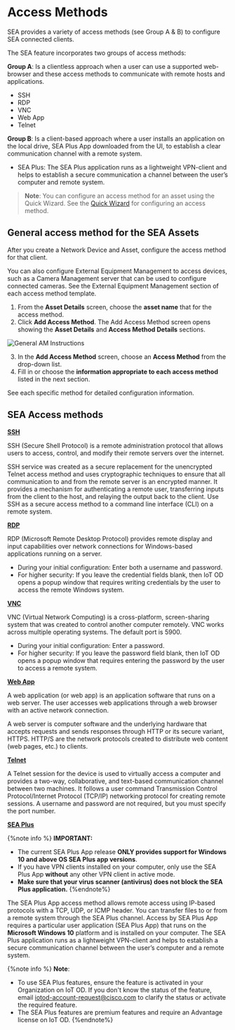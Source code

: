 # Access Methods

SEA provides a variety of access methods (see Group A & B) to configure SEA connected clients.

The SEA feature incorporates two groups of access methods:

**Group A**: Is a clientless approach when a user can use a supported web-browser and these access methods to communicate with remote hosts and applications.
* SSH
* RDP
* VNC
* Web App 
* Telnet

**Group B**: Is a client-based approach where a user  installs an application on the local drive, SEA Plus App downloaded from the UI, to establish a clear communication channel with a remote system.
* SEA Plus: The SEA Plus application runs as a lightweight VPN-client and helps to establish a secure communication a channel between the user’s computer and remote system.

>**Note**: You can configure an access method for an asset using the Quick Wizard. See the [Quick Wizard](../secure_equipment_access/sea_quick_wizard.md) for configuring an access method.

## General access method for the SEA Assets

After you create a Network Device and Asset, configure the access method for that client.

You can also configure External Equipment Management to access devices, such as a Camera Management server that can be used to configure connected cameras. See the External Equipment Management section of each access method template.

1. From the **Asset Details** screen, choose the **asset name** that for the access method.
2. Click **Add Access Method**. The Add Access Method screen opens showing the **Asset Details** and **Access Method Details** sections.

![General AM Instructions](/graphics/sea/AM_Main_Screen_04_composite.png)

3. In the **Add Access Method** screen, choose an **Access Method** from the drop-down list.
4. Fill in or choose the **information appropriate to each access method** listed in the next section.

See each specific method for detailed configuration information.

## SEA Access methods

[**SSH**](ssh_access_method.md)

SSH (Secure Shell Protocol) is a remote administration protocol that allows users to access, control, and modify their remote servers over the internet.

SSH service was created as a secure replacement for the unencrypted Telnet access method and uses cryptographic techniques to ensure that all communication to and from the remote server is an encrypted manner. It provides a mechanism for authenticating a remote user, transferring inputs from the client to the host, and relaying the output back to the client. Use SSH as a secure access method to a command line interface (CLI) on a remote system.

[**RDP**](rdp_access_method.md)

RDP (Microsoft Remote Desktop Protocol) provides remote display and input capabilities over network connections for Windows-based applications running on a server.
* During your initial configuration: Enter both a username and password.
* For higher security: If you leave the credential fields blank, then IoT OD opens a popup window that requires writing credentials by the user to access the remote Windows system. 

[**VNC**](vnc_access_method.md)

VNC (Virtual Network Computing) is a cross-platform, screen-sharing system that was created to control another computer remotely. VNC works across multiple operating systems. The default port is 5900.
* During your initial configuration: Enter a password.
* For higher security: If you leave the password field blank, then IoT OD opens a popup window that requires entering the password by the user to access a remote system.

[**Web App**](web_app_access_method.md)

A web application (or web app) is an application software that runs on a web server. The user accesses web applications through a web browser with an active network connection.

A web server is computer software and the underlying hardware that accepts requests and sends responses through HTTP or its secure variant, HTTPS. HTTP/S are the network protocols created to distribute web content (web pages, etc.) to clients.

[**Telnet**](telnet_access_method.md)

A Telnet session for the device is used to virtually access a computer and provides a two-way, collaborative, and text-based communication channel between two machines. It follows a user command Transmission Control Protocol/Internet Protocol (TCP/IP) networking protocol for creating remote sessions. A username and password are not required, but you must specify the port number.

[**SEA Plus**](sea_plus_access_method.md)

{%note info %}
**IMPORTANT:**
* The current SEA Plus App release **ONLY provides support for Windows 10 and above OS SEA Plus app versions**. 
* If you have VPN clients installed on your computer, only use the SEA Plus App **without** any other VPN client in active mode.
* **Make sure that your virus scanner (antivirus) does not block the SEA Plus application.**
{%endnote%}

The SEA Plus App access method allows remote access using IP-based protocols with a TCP, UDP, or ICMP header. You can transfer files to or from a remote system through the SEA Plus channel. Access by SEA Plus App requires a particular user application (SEA Plus App) that runs on the **Microsoft Windows 10** platform and is installed on your computer. The SEA Plus application runs as a lightweight VPN-client and helps to establish a secure communication channel between the user’s computer and a remote system. 

{%note info %}
**Note**:
* To use SEA Plus features, ensure the feature is activated in your Organization on IoT OD. If you don't know the status of the feature, email [iotod-account-request@cisco.com](mailto:iotod-account-request@cisco.com) to clarify the status or activate the required feature.
* The SEA Plus features are premium features and require an Advantage license on IoT OD.
{%endnote%}

